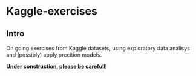 # Kaggle-exercises
## Intro
On going exercises from Kaggle datasets, using exploratory data analisys and (possibly) apply precition models.

**Under construction, please be carefull!**

